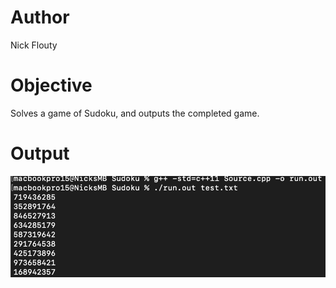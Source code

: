 # Author
Nick Flouty

# Objective
Solves a game of Sudoku, and outputs the completed game.

# Output
![](output.png)
